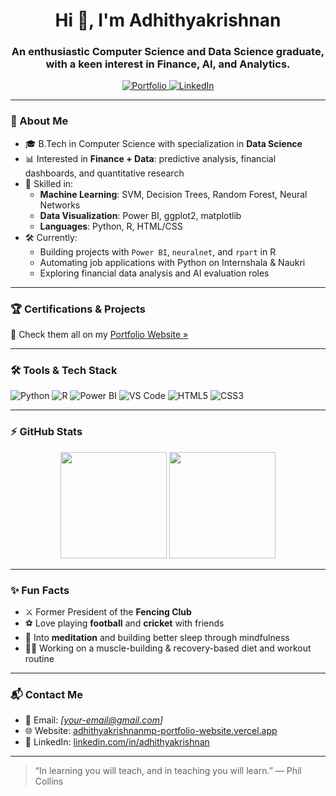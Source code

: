 <h1 align="center">Hi 👋, I'm Adhithyakrishnan</h1>
<h3 align="center">An enthusiastic Computer Science and Data Science graduate, with a keen interest in Finance, AI, and Analytics.</h3>

<p align="center">
  <a href="https://adhithyakrishnanmp-portfolio-website.vercel.app/" target="_blank">
    <img src="https://img.shields.io/badge/Portfolio-Visit-yellowgreen?style=for-the-badge&logo=vercel&logoColor=white" alt="Portfolio">
  </a>
  <a href="https://www.linkedin.com/in/adhithyakrishnan/" target="_blank">
    <img src="https://img.shields.io/badge/LinkedIn-Connect-blue?style=for-the-badge&logo=linkedin&logoColor=white" alt="LinkedIn">
  </a>
</p>

---

### 🧠 About Me

- 🎓 B.Tech in Computer Science with specialization in **Data Science**
- 📊 Interested in **Finance + Data**: predictive analysis, financial dashboards, and quantitative research
- 🧪 Skilled in:
  - **Machine Learning**: SVM, Decision Trees, Random Forest, Neural Networks
  - **Data Visualization**: Power BI, ggplot2, matplotlib
  - **Languages**: Python, R, HTML/CSS
- 🛠 Currently:
  - Building projects with `Power BI`, `neuralnet`, and `rpart` in R
  - Automating job applications with Python on Internshala & Naukri
  - Exploring financial data analysis and AI evaluation roles

---

### 🏆 Certifications & Projects
📌 Check them all on my [Portfolio Website »](https://adhithyakrishnanmp-portfolio-website.vercel.app/)

---

### 🛠️ Tools & Tech Stack

![Python](https://img.shields.io/badge/Python-3670A0?style=for-the-badge&logo=python&logoColor=ffdd54)
![R](https://img.shields.io/badge/R-276DC3?style=for-the-badge&logo=r&logoColor=white)
![Power BI](https://img.shields.io/badge/Power_BI-F2C811?style=for-the-badge&logo=powerbi&logoColor=black)
![VS Code](https://img.shields.io/badge/VSCode-007ACC?style=for-the-badge&logo=visual-studio-code&logoColor=white)
![HTML5](https://img.shields.io/badge/HTML5-E34F26?style=for-the-badge&logo=html5&logoColor=white)
![CSS3](https://img.shields.io/badge/CSS3-1572B6?style=for-the-badge&logo=css3&logoColor=white)

---

### ⚡ GitHub Stats

<p align="center">
  <img src="https://github-readme-stats.vercel.app/api?username=adhithyakrishnan&show_icons=true&theme=radical&hide_title=true" height="170" />
  <img src="https://github-readme-stats.vercel.app/api/top-langs/?username=adhithyakrishnan&layout=compact&theme=radical" height="170" />
</p>

---

### ✨ Fun Facts
- ⚔️ Former President of the **Fencing Club**
- ⚽ Love playing **football** and **cricket** with friends
- 🧘 Into **meditation** and building better sleep through mindfulness
- 🏋️‍♂️ Working on a muscle-building & recovery-based diet and workout routine

---

### 📬 Contact Me

- 📧 Email: *[your-email@gmail.com]*  
- 🌐 Website: [adhithyakrishnanmp-portfolio-website.vercel.app](https://adhithyakrishnanmp-portfolio-website.vercel.app)
- 💼 LinkedIn: [linkedin.com/in/adhithyakrishnan](https://www.linkedin.com/in/adhithyakrishnan/)

---

> “In learning you will teach, and in teaching you will learn.” — Phil Collins

